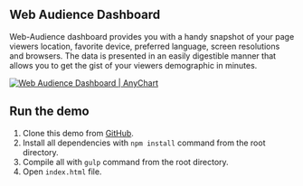 ## Web Audience Dashboard
Web-Audience dashboard provides you with a handy snapshot of your page viewers location, favorite device, preferred language, screen resolutions and browsers. The data is presented in an easily digestible manner that allows you to get the gist of your viewers demographic in minutes.

[<img src="https://github.com/dandisy/web-audience-dashboard/687474703a2f2f7374617469632e616e7963686172742e636f6d2f696d616765732f6769746875622f7765622d61756469656e63652e706e673f31.png" alt="Web Audience Dashboard | AnyChart">](https://github.com/dandisy/web-audience-dashboard)

## Run the demo 
1) Clone this demo from [GitHub](https://github.com/dandisy/web-audience-dashboard).
2) Install all dependencies with `npm install` command from the root directory.
3) Compile all with `gulp` command from the root directory.
4) Open `index.html` file.
